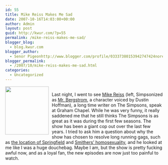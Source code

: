 ```yaml
---
id: 55
title: Mike Reiss Makes Me Sad
date: 2007-10-16T14:03:00+00:00
author: Admin
layout: post
guid: http://kwur.com/?p=55
permalink: /mike-reiss-makes-me-sad/
blogger_blog:
  - blog.kwur.com
blogger_author:
  - Senor Pigeonhttp://www.blogger.com/profile/03337380153942747424noreply@blogger.com
blogger_permalink:
  - /2007/10/mike-reiss-makes-me-sad.html
categories:
  - Uncategorized
---
```

<div class="pf-content">
  <p>
    <a onblur="try {parent.deselectBloggerImageGracefully();} catch(e) {}" href="http://www.duffgardens.net/media/guests/character/bergstrom1.gif"><img style="margin: 0pt 10px 10px 0pt; float: left; cursor: pointer; width: 139px; height: 154px;" src="http://www.duffgardens.net/media/guests/character/bergstrom1.gif" alt="" border="0" /></a><br />Last night, I went to see <a href="http://imdb.com/name/nm0718514/">Mike Reiss</a> (left, Simpsonized as <a href="http://www.snpp.com/episodes/7F19.html">Mr. Bergstrom</a>, a character voiced by Dustin Hoffman), a long time writer on The Simpsons, speak at Graham Chapel. While he was very funny, it really saddened me that he still thinks The Simpsons is as great as it was during the first few seasons. The show has been a giant cop out over the last few years. I tried to ask him a question about why the show has chosen to resolve long running gags, such as <a href="http://www.snpp.com/episodes/BABF19">the location of Springfield</a> and <a href="http://www.snpp.com/episodes/CABF21">Smithers&#8217; homosexuality</a>, and he looked at me like I was a huge douchebag. Maybe I am, but the show is pretty fucking awful now, and as a loyal fan, the new episodes are now just too painful to watch.
  </p>
</div>